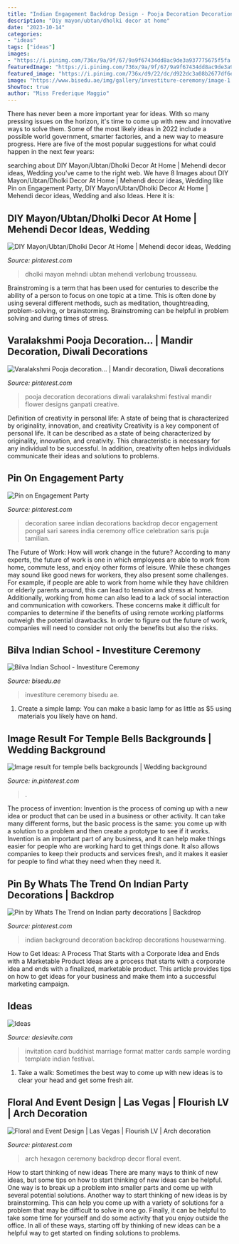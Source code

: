 ```yaml
---
title: "Indian Engagement Backdrop Design - Pooja Decoration Decorations Diwali Varalakshmi Festival Mandir Flower Designs Ganpati Creative"
description: "Diy mayon/ubtan/dholki decor at home"
date: "2023-10-14"
categories:
- "ideas"
tags: ["ideas"]
images:
- "https://i.pinimg.com/736x/9a/9f/67/9a9f67434dd8ac9de3a937775675f5fa.jpg"
featuredImage: "https://i.pinimg.com/736x/9a/9f/67/9a9f67434dd8ac9de3a937775675f5fa.jpg"
featured_image: "https://i.pinimg.com/736x/d9/22/dc/d922dc3a08b2677df6efe74feb83129d.jpg"
image: "https://www.bisedu.ae/img/gallery/investiture-ceremony/image-1.JPG"
ShowToc: true
author: "Miss Frederique Maggio"
---
```



There has never been a more important year for ideas. With so many pressing issues on the horizon, it's time to come up with new and innovative ways to solve them. Some of the most likely ideas in 2022 include a possible world government, smarter factories, and a new way to measure progress. Here are five of the most popular suggestions for what could happen in the next few years:

	

		
searching about DIY Mayon/Ubtan/Dholki Decor At Home | Mehendi decor ideas, Wedding you've came to the right web. We have 8 Images about DIY Mayon/Ubtan/Dholki Decor At Home | Mehendi decor ideas, Wedding like Pin on Engagement Party, DIY Mayon/Ubtan/Dholki Decor At Home | Mehendi decor ideas, Wedding and also Ideas. Here it is:
		
    
## DIY Mayon/Ubtan/Dholki Decor At Home | Mehendi Decor Ideas, Wedding

<img loading=lazy src="https://i.pinimg.com/736x/9a/9f/67/9a9f67434dd8ac9de3a937775675f5fa.jpg" onerror="this.onerror=null;this.src='https://tse2.mm.bing.net/th?id=OIP.xCRAmjtV5D1hWq5PWh6aQAHaHa&amp;pid=15.1';" alt="DIY Mayon/Ubtan/Dholki Decor At Home | Mehendi decor ideas, Wedding">

_Source: pinterest.com_

>dholki mayon mehndi ubtan mehendi verlobung trousseau. 

	

Brainstroming is a term that has been used for centuries to describe the ability of a person to focus on one topic at a time. This is often done by using several different methods, such as meditation, thoughtreading, problem-solving, or brainstorming. Brainstroming can be helpful in problem solving and during times of stress.

    
## Varalakshmi Pooja Decoration... | Mandir Decoration, Diwali Decorations

<img loading=lazy src="https://i.pinimg.com/736x/f6/3a/d0/f63ad01c1f182a896e90badb4b75511b.jpg" onerror="this.onerror=null;this.src='https://tse2.mm.bing.net/th?id=OIP.mwBHNw3Jld313UQbnreZogHaMI&amp;pid=15.1';" alt="Varalakshmi Pooja decoration... | Mandir decoration, Diwali decorations">

_Source: pinterest.com_

>pooja decoration decorations diwali varalakshmi festival mandir flower designs ganpati creative. 

	

Definition of creativity in personal life: A state of being that is characterized by originality, innovation, and creativity
Creativity is a key component of personal life. It can be described as a state of being characterized by originality, innovation, and creativity. This characteristic is necessary for any individual to be successful. In addition, creativity often helps individuals communicate their ideas and solutions to problems.

    
## Pin On Engagement Party

<img loading=lazy src="https://i.pinimg.com/736x/2b/b9/1c/2bb91cae863d6a5baf61f996e21869e4--indian-decoration-saris.jpg" onerror="this.onerror=null;this.src='https://tse3.mm.bing.net/th?id=OIP.seMmIW1D_V65lHtmhNgfkAHaJ3&amp;pid=15.1';" alt="Pin on Engagement Party">

_Source: pinterest.com_

>decoration saree indian decorations backdrop decor engagement pongal sari sarees india ceremony office celebration saris puja tamilian. 

	

The Future of Work: How will work change in the future?
According to many experts, the future of work is one in which employees are able to work from home, commute less, and enjoy other forms of leisure. While these changes may sound like good news for workers, they also present some challenges. For example, if people are able to work from home while they have children or elderly parents around, this can lead to tension and stress at home. Additionally, working from home can also lead to a lack of social interaction and communication with coworkers. These concerns make it difficult for companies to determine if the benefits of using remote working platforms outweigh the potential drawbacks. In order to figure out the future of work, companies will need to consider not only the benefits but also the risks.

    
## Bilva Indian School - Investiture Ceremony

<img loading=lazy src="https://www.bisedu.ae/img/gallery/investiture-ceremony/image-1.JPG" onerror="this.onerror=null;this.src='https://tse2.mm.bing.net/th?id=OIP.DQwiEWlKYjCigvMI3wSXUwHaE8&amp;pid=15.1';" alt="Bilva Indian School - Investiture Ceremony">

_Source: bisedu.ae_

>investiture ceremony bisedu ae. 

	

1. Create a simple lamp: You can make a basic lamp for as little as $5 using materials you likely have on hand.

    
## Image Result For Temple Bells Backgrounds | Wedding Background

<img loading=lazy src="https://i.pinimg.com/736x/c2/9f/55/c29f55443aaf2342e3728178711594a4.jpg" onerror="this.onerror=null;this.src='https://tse4.mm.bing.net/th?id=OIP.PU5KbNMQlFMW9zJzDsnraQHaEK&amp;pid=15.1';" alt="Image result for temple bells backgrounds | Wedding background">

_Source: in.pinterest.com_

>. 

	

The process of invention:
Invention is the process of coming up with a new idea or product that can be used in a business or other activity. It can take many different forms, but the basic process is the same: you come up with a solution to a problem and then create a prototype to see if it works.
Invention is an important part of any business, and it can help make things easier for people who are working hard to get things done. It also allows companies to keep their products and services fresh, and it makes it easier for people to find what they need when they need it.

    
## Pin By Whats The Trend On Indian Party Decorations | Backdrop

<img loading=lazy src="https://i.pinimg.com/736x/d9/22/dc/d922dc3a08b2677df6efe74feb83129d.jpg" onerror="this.onerror=null;this.src='https://tse1.mm.bing.net/th?id=OIP.3jKPg6s4yZbgmjJZiS566gHaH6&amp;pid=15.1';" alt="Pin by Whats The Trend on Indian party decorations | Backdrop">

_Source: pinterest.com_

>indian background decoration backdrop decorations housewarming. 

	

How to Get Ideas: A Process That Starts with a Corporate Idea and Ends with a Marketable Product
Ideas are a process that starts with a corporate idea and ends with a finalized, marketable product. This article provides tips on how to get ideas for your business and make them into a successful marketing campaign.

    
## Ideas

<img loading=lazy src="https://www.desievite.com/blog/Documents/buddhist-wedding-invitation-card-template-107-175.jpg" onerror="this.onerror=null;this.src='https://tse3.mm.bing.net/th?id=OIP.__Dwx6q0_L6fBL7ZZd27HwHaLe&amp;pid=15.1';" alt="Ideas">

_Source: desievite.com_

>invitation card buddhist marriage format matter cards sample wording template indian festival. 

	

1. Take a walk: Sometimes the best way to come up with new ideas is to clear your head and get some fresh air.

    
## Floral And Event Design | Las Vegas | Flourish LV | Arch Decoration

<img loading=lazy src="https://i.pinimg.com/736x/ff/b8/fb/ffb8fb13d8e0220583eed0228e07c26a.jpg" onerror="this.onerror=null;this.src='https://tse3.mm.bing.net/th?id=OIP.CPb7O1HGJ9N9T-Y8oyVxqAHaJ3&amp;pid=15.1';" alt="Floral and Event Design | Las Vegas | Flourish LV | Arch decoration">

_Source: pinterest.com_

>arch hexagon ceremony backdrop decor floral event. 

	

How to start thinking of new ideas
There are many ways to think of new ideas, but some tips on how to start thinking of new ideas can be helpful. One way is to break up a problem into smaller parts and come up with several potential solutions. Another way to start thinking of new ideas is by brainstorming. This can help you come up with a variety of solutions for a problem that may be difficult to solve in one go. Finally, it can be helpful to take some time for yourself and do some activity that you enjoy outside the office. In all of these ways, starting off by thinking of new ideas can be a helpful way to get started on finding solutions to problems.

